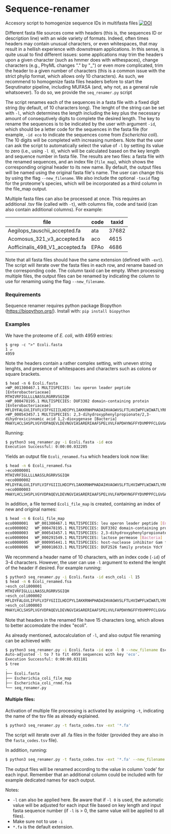 # Sequence-renamer

Accesory script to homogenize sequence IDs in multifasta files 
[![DOI](https://zenodo.org/badge/DOI/10.5281/zenodo.10949335.svg)](https://doi.org/10.5281/zenodo.10949335)

Different fasta file sources come with headers (this is, the sequences ID or description line) with an wide variety of formats. Indeed, often times headers may contain unusual characters, or even whitespaces, that may result in a hellish experience with downstream applications. In this sense, is quite usual to find different issues: some applications may trim the headers upon a given character (such as hmmer does with withespaces), change characters (e.g., PhyML changes "." by "_") or even more complicated, trim the header to a given number of characters (this is a common issue with the strict phylip format, which allows only 10 characters). 
As such, we recommend to homogenize fasta files headers before to start the Seqrutinator pipeline, including MUFASA (and, why not, as a general rule whatsoever). To do so, we provide the `seq_renamer.py` script

The script renames each of the sequences in a fasta file with a fixed digit string (by default, of 10 characters long). The lenght of the string can be set with `-l`, which determines the length including the key plus the necessary amount of consequtively digits to complete the desired length. The key to rename the sequences is to be indicated by the user with argument `-id`, which should be a letter code for the sequences in the fasta file (for example, `-id eco` to indicate the sequences come from _Escherichia coli_). The 10 digits will be completed with increasing numbers. Note that the user can ask the script to automatically select the value of `-l` by setting its value to zero (i.e., using `-l 0`), which will be calculated based on the key length and sequence number in fasta file. 
The results are two files: a fasta file with the renamed sequences, and an index file (`file_map`), which shows the corresponding original header to its new name. By default, the output files will be named using the original fasta file's name. The user can change this by using the flag `--new_filename`. 
We also include the optional `-taxid` flag for the proteome's species, which will be incorporated as a third column in the file_map output.

Multiple fasta files can also be processed at once. This requires an additional .tsv file (called with `-t`), with columns file, code and taxid (can also contain additional columns). For example:

| file                            | code | taxid |
|---------------------------------|------|-------|
| Aegilops_tauschii_accepted.fa   | ata  | 37682 |
| Acomosus_321_v3_accepted.fa     | aco  | 4615  |
| Aofficinalis_498_V1_accepted.fa | EPAo | 4686  |

Note that all fasta files should have the same extension (defined with `-ext`). The script will iterate over the fasta files in each row, and rename based on the corresponding code. The column taxid can be empty. When processing multiple files, the output files can be renamed by indicating the column to use for renaming using the flag `--new_filename`.

### Requirements
Sequence renamer requires python package Biopython (https://biopython.org/). 
Install with:
`pip install biopython`

### Examples
We have the proteome of _E. coli_, with 4959 entries:
```
$ grep -c ">" Ecoli.fasta                                                                         1 ↵  
4959
```
Note the headers contain a rather complex setting, with uneven string lenghts, and presence of whitespaces and characters such as colons or square brackets.

```
$ head -n 6 Ecoli.fasta                                      
>WP_001300467.1 MULTISPECIES: leu operon leader peptide [Enterobacteriaceae]
MTHIVRFIGLLLLNASSLRGRRVSGIQH
>WP_000478195.1 MULTISPECIES: DUF3302 domain-containing protein [Enterobacteriaceae]
MFLDYFALGVLIFVFLVIFYGIIILHDIPYLIAKKRNHPHADAIHVAGWVSLFTLHVIWPFLWIWATLYRPERGWGMQSHDSSVMQLQQRIAGLEKQLADIKSSSAE
>WP_000543457.1 MULTISPECIES: 2,3-dihydroxyphenylpropionate/2,3-dihydroxicinnamic acid 1,2-dioxygenase [Bacteria]
MHAYLHCLSHSPLVGYVDPAQEVLDEVNGVIASARERIAAFSPELVVLFAPDHYNGFFYDVMPPFCLGVGATAIGDFGSAAGELPVPVELAEACAHAVMKSGIDLAVSYCMQVDHGFAQPLEFLLGGLDKVPVLPVFINGVATPLPGFQRTRMLGEAIGRFTSTLNKRVLFLGSGGLSHQPPVPELAKADAHMRDRLLGSGKDLPASERELRQQRVISAAEKFVEDQRTLHPLNPIWDNQFMTLLEQGRIQELDAVSNEELSAIAGKSTHEIKTWVAAFAAISAFGNWRSEGRYYRPIPEWIAGFGSLSARTEN
```

Running:

```bash
$ python3 seq_renamer.py -i Ecoli.fasta -id eco
Execution Successful: 0:00:00.032205

```

Yields an output file `Ecoli_renamed.fsa` which headers look now like:

```bash
$ head -n 6 Ecoli_renamed.fsa                                                                          
>eco0000001
MTHIVRFIGLLLLNASSLRGRRVSGIQH
>eco0000002
MFLDYFALGVLIFVFLVIFYGIIILHDIPYLIAKKRNHPHADAIHVAGWVSLFTLHVIWPFLWIWATLYRPERGWGMQSHDSSVMQLQQRIAGLEKQLADIKSSSAE
>eco0000003
MHAYLHCLSHSPLVGYVDPAQEVLDEVNGVIASARERIAAFSPELVVLFAPDHYNGFFYDVMPPFCLGVGATAIGDFGSAAGELPVPVELAEACAHAVMKSGIDLAVSYCMQVDHGFAQPLEFLLGGLDKVPVLPVFINGVATPLPGFQRTRMLGEAIGRFTSTLNKRVLFLGSGGLSHQPPVPELAKADAHMRDRLLGSGKDLPASERELRQQRVISAAEKFVEDQRTLHPLNPIWDNQFMTLLEQGRIQELDAVSNEELSAIAGKSTHEIKTWVAAFAAISAFGNWRSEGRYYRPIPEWIAGFGSLSARTEN

```
In addition, a file termed `Ecoli_file_map` is created, containing an index of new and original names:

```bash
$ head -n 6 Ecoli_file_map                                                                             
eco0000001 	 WP_001300467.1 MULTISPECIES: leu operon leader peptide [Enterobacteriaceae]
eco0000002 	 WP_000478195.1 MULTISPECIES: DUF3302 domain-containing protein [Enterobacteriaceae]
eco0000003 	 WP_000543457.1 MULTISPECIES: 2,3-dihydroxyphenylpropionate/2,3-dihydroxicinnamic acid 1,2-dioxygenase [Bacteria]
eco0000004 	 WP_000291549.1 MULTISPECIES: lactose permease [Bacteria]
eco0000005 	 WP_000995441.1 MULTISPECIES: host-nuclease inhibitor Gam family protein [Enterobacteriaceae]
eco0000006 	 WP_000018633.1 MULTISPECIES: DUF2526 family protein YdcY [Enterobacterales]

```

We recommend a header name of 10 characters, with an index code (`-id`) of 3-4 characters. However, the user can use `-l` argument to extend the lenght of the header if desired. 
For example running:
```bash
$ python3 seq_renamer.py -i Ecoli.fasta -id esch_coli -l 15
$ head -n 6 Ecoli_renamed.fsa                                                                          
>esch_coli000001
MTHIVRFIGLLLLNASSLRGRRVSGIQH
>esch_coli000002
MFLDYFALGVLIFVFLVIFYGIIILHDIPYLIAKKRNHPHADAIHVAGWVSLFTLHVIWPFLWIWATLYRPERGWGMQSHDSSVMQLQQRIAGLEKQLADIKSSSAE
>esch_coli000003
MHAYLHCLSHSPLVGYVDPAQEVLDEVNGVIASARERIAAFSPELVVLFAPDHYNGFFYDVMPPFCLGVGATAIGDFGSAAGELPVPVELAEACAHAVMKSGIDLAVSYCMQVDHGFAQPLEFLLGGLDKVPVLPVFINGVATPLPGFQRTRMLGEAIGRFTSTLNKRVLFLGSGGLSHQPPVPELAKADAHMRDRLLGSGKDLPASERELRQQRVISAAEKFVEDQRTLHPLNPIWDNQFMTLLEQGRIQELDAVSNEELSAIAGKSTHEIKTWVAAFAAISAFGNWRSEGRYYRPIPEWIAGFGSLSARTEN
```
Note that headers in the renamed file have 15 characters long, which allows to better accomodate the index "ecoli". 

As already mentioned, autocalculation of `-l`, and also output file renaming can be achieved with:
```bash
$ python3 seq_renamer.py -i Ecoli.fasta -id eco -l 0 --new_filename Escherichia_coli
Auto-adjusted -l to 7 to fit 4959 sequences with key 'eco'.
Execution Successful: 0:00:00.031181
$ tree
.
├── Ecoli.fasta
├── Escherichia_coli_file_map
├── Escherichia_coli_rnmd.fsa
└── seq_renamer.py
```

#### Multiple files: 
Activation of multiple file processing is activated by assigning `-t`, indicating the name of the tsv file as already explained.

```bash
$ python3 seq_renamer.py -t fasta_codes.tsv -ext '*.fa'
```
The script will iterate over all .fa files in the folder (provided they are also in the `fasta_codes.tsv` file). 

In addition, running:
```bash
$ python3 seq_renamer.py -t fasta_codes.tsv -ext '*.fa' --new_filename code
```
The output files will be renamed according to the value in column 'code' for each input. Remember that an additional column could be included with for example dedicated names for each output. 

Notes: 
- `-l` can also be applied here. Be aware that if `-l 0` is used, the automatic value will be adjusted for each input file based on key length and input fasta sequence number (if `-l` is > 0, the same value will be applied to all files).
- Make sure not to use `-i`
- `*.fa` is the default extension.

 
